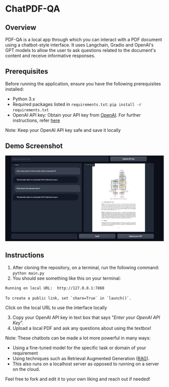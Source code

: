 # ChatPDF-QA

## Overview

PDF-QA is a local app through which you can interact with a PDF document using a chatbot-style interface. It uses Langchain, Gradio and OpenAI's GPT models to allow the user to ask questions related to the document's content and receive informative responses. 

## Prerequisites

Before running the application, ensure you have the following prerequisites installed:

- Python 3.x
- Required packages listed in `requirements.txt`:
`pip install -r requirements.txt`
- OpenAI API key: Obtain your API key from [OpenAI](https://platform.openai.com/docs/overview). For further instructions, refer [here](https://platform.openai.com/docs/quickstart?context=python) 

Note: Keep your OpenAI API key safe and save it locally


## Demo Screenshot
![Demo Screenshot](demo_screenshot.png)

## Instructions

1. After cloning the repository, on a terminal, run the following command:
`python main.py`
2. You should see something like this on your terminal:
```
Running on local URL:  http://127.0.0.1:7860

To create a public link, set `share=True` in `launch()`. 
```

Click on the local URL to use the interface locally

3. Copy your OpenAI API key in text box that says "_Enter your OpenAI API Key_".
4. Upload a local PDF and ask any questions about using the textbox! 

Note:
These chatbots can be made a lot more powerful in many ways:
- Using a fine-tuned model for the specific task or domain of your requirement
- Using techniques such as Retrieval Augmented Generation ([RAG](https://www.pinecone.io/learn/retrieval-augmented-generation/)).
- This also runs on a localhost server as opposed to running on a server on the cloud. 

Feel free to fork and edit it to your own liking and reach out if needed!  